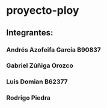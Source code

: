 # proyecto-ploy

## Integrantes:
### Andrés Azofeifa García B90837
### Gabriel Zúñiga Orozco
### Luis Domian B62377
### Rodrigo Piedra